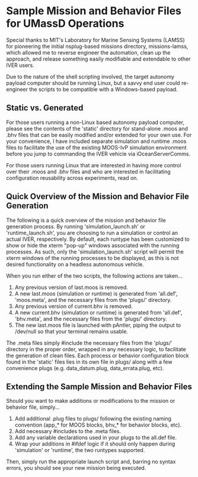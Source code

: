 # Sample Mission and Behavior Files for UMassD Operations
Special thanks to MIT's Laboratory for Marine Sensing Systems (LAMSS) for
pioneering the initial nsplug-based missions directory, missions-lamss, which
allowed me to reverse engineer the automation, clean up the approach, and 
release something easily modifiable and extendable to other IVER users.

Due to the nature of the shell scripting involved, the target autonomy payload
computer should be running Linux, but a savvy end user could re-engineer the 
scripts to be compatible with a Windows-based payload.


## Static vs. Generated
For those users running a non-Linux based autonomy payload computer, please
see the contents of the 'static' directory for stand-alone .moos and .bhv 
files that can be easily modified and/or extended for your own use.  For your
convenience, I have included separate simulation and runtime .moos files to
facilitate the use of the existing MOOS-IvP simulation environment before you
jump to commanding the IVER vehicle via iOceanServerComms.

For those users running Linux that are interested in having more control over
their .moos and .bhv files and who are interested in facilitating 
configuration reusability across experiments, read on.


## Quick Overview of the Mission and Behavior File Generation
The following is a quick overview of the mission and behavior file generation
process.  By running 'simulation_launch.sh' or 'runtime_launch.sh', you are 
choosing to run a simulation or control an actual IVER, respectively.  By 
default, each runtype has been customized to show or hide the xterm "pop-up" 
windows associated with the running processes.  As such, only the
'simulation_launch.sh' script will permit the xterm windows of the running 
processes to be displayed, as this is not desired functionality on a headless
autonomous vehicle.

When you run either of the two scripts, the following actions are taken...

  1. Any previous version of last.moos is removed.
  2. A new last.moos (simulation or runtime) is generated from 'all.def', 
     'moos.meta', and the necessary files from the 'plugs/' directory.
  3. Any previous version of current.bhv is removed.
  4. A new current.bhv (simulation or runtime) is generated from 'all.def',
     'bhv.meta', and the necessary files from the 'plugs/' directory.
  5. The new last.moos file is launched with pAntler, piping the output to
     /dev/null so that your terminal remains usable.

The .meta files simply #include the necessary files from the 'plugs/'
directory in the proper order, wrapped in any necessary logic, to facilitate
the generation of clean files.  Each process or behavior configuration block
found in the 'static' files lies in its own file in plugs/ along with a few
convenience plugs (e.g. data_datum.plug, data_errata.plug, etc).


## Extending the Sample Mission and Behavior Files
Should you want to make additions or modifications to the mission or behavior
file, simply...

  1. Add additional .plug files to plugs/ following the existing naming
     convention (app_* for MOOS blocks, bhv_* for behavior blocks, etc).
  2. Add necessary #includes to the .meta files.
  3. Add any variable declarations used in your plugs to the all.def file.
  4. Wrap your additions in #ifdef logic if it should only happen during
     'simulation' or 'runtime', the two runtypes supported.

Then, simply run the appropriate launch script and, barring no syntax errors, 
you should see your new mission being executed.

